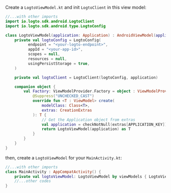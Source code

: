 Create a `LogtoViewModel.kt` and init `LogtoClient` in this view model:

```kotlin title="LogtoViewModel.kt"
//...with other imports
import io.logto.sdk.android.LogtoClient
import io.logto.sdk.android.type.LogtoConfig

class LogtoViewModel(application: Application) : AndroidViewModel(application) {
    private val logtoConfig = LogtoConfig(
          endpoint = "<your-logto-endpoint>",
          appId = "<your-app-id>",
          scopes = null,
          resources = null,
          usingPersistStorage = true,
    )

    private val logtoClient = LogtoClient(logtoConfig, application)

    companion object {
        val Factory: ViewModelProvider.Factory = object : ViewModelProvider.Factory {
            @Suppress("UNCHECKED_CAST")
            override fun <T : ViewModel> create(
                modelClass: Class<T>,
                extras: CreationExtras
            ): T {
                // Get the Application object from extras
                val application = checkNotNull(extras[APPLICATION_KEY])
                return LogtoViewModel(application) as T
            }
        }
    }
}
```

then, create a `LogtoViewModel` for your `MainActivity.kt`:

```kotlin title="MainActivity.kt"
//...with other imports
class MainActivity : AppCompatActivity() {
    private val logtoViewModel: LogtoViewModel by viewModels { LogtoViewModel.Factory }
    //...other codes
}
```
